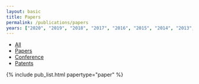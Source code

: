 ```yaml
---
layout: basic
title: Papers
permalink: /publications/papers
years: ["2020", "2019", "2018", "2017", "2016", "2015", "2014", "2013", "2012", "2011", "2010", "2009", "2008", "2007", "2006", "2005", "2004", "2003", "2002"]
---
```


<div class="tabs">
  <ul>
    <li><a href="{{ site.baseurl }}/publications/">All</a></li>
    <li class="is-active"><a href="{{ site.baseurl }}/publications/papers">Papers</a></li>
    <li><a href="{{ site.baseurl }}/publications/conference">Conference</a></li>
    <li><a href="{{ site.baseurl }}/publications/patents">Patents</a></li>
  </ul>
</div>

{% include pub_list.html papertype="paper" %}